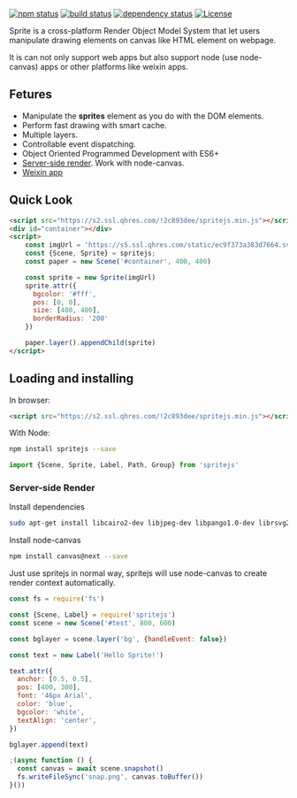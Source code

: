 [![npm status](https://img.shields.io/npm/v/spritejs.svg)](https://www.npmjs.org/package/spritejs)
[![build status](https://api.travis-ci.org/spritejs/spritejs.svg?branch=master)](https://travis-ci.org/spritejs/spritejs) 
[![dependency status](https://david-dm.org/spritejs/spritejs.svg)](https://david-dm.org/spritejs/spritejs)
[![License](https://img.shields.io/npm/l/spritejs.svg)](LICENSE)

Sprite is a cross-platform Render Object Model System that let users manipulate drawing elements on canvas like HTML element on webpage.

It is can not only support web apps but also support node (use node-canvas) apps or other platforms like weixin apps.

## Fetures

- Manipulate the **sprites** element as you do with the DOM elements.
- Perform fast drawing with smart cache.
- Multiple layers.
- Controllable event dispatching.
- Object Oriented Programmed Development with ES6+
- [Server-side render](#server-side-render). Work with node-canvas.
- [Weixin app](https://github.com/spritejs/sprite-wxapp)

## Quick Look

```html
<script src="https://s2.ssl.qhres.com/!2c893dee/spritejs.min.js"></script>
<div id="container"></div>
<script>
    const imgUrl = 'https://s5.ssl.qhres.com/static/ec9f373a383d7664.svg'
    const {Scene, Sprite} = spritejs;
    const paper = new Scene('#container', 400, 400)

    const sprite = new Sprite(imgUrl)
    sprite.attr({
      bgcolor: '#fff',
      pos: [0, 0],
      size: [400, 400],
      borderRadius: '200'
    })

    paper.layer().appendChild(sprite)
</script>
```

## Loading and installing

In browser:

```html
<script src="https://s2.ssl.qhres.com/!2c893dee/spritejs.min.js"></script>
```

With Node:

```bash
npm install spritejs --save
```

```js
import {Scene, Sprite, Label, Path, Group} from 'spritejs'
```

### Server-side Render

Install dependencies

```bash
sudo apt-get install libcairo2-dev libjpeg-dev libpango1.0-dev librsvg2-dev libgif-dev build-essential g++
```

Install node-canvas

```bash
npm install canvas@next --save
```

Just use spritejs in normal way, spritejs will use node-canvas to create render context automatically.

```js
const fs = require('fs')

const {Scene, Label} = require('spritejs')
const scene = new Scene('#test', 800, 600)

const bglayer = scene.layer('bg', {handleEvent: false})

const text = new Label('Hello Sprite!')

text.attr({
  anchor: [0.5, 0.5],
  pos: [400, 300],
  font: '46px Arial',
  color: 'blue',
  bgcolor: 'white',
  textAlign: 'center',
})

bglayer.append(text)

;(async function () {
  const canvas = await scene.snapshot()
  fs.writeFileSync('snap.png', canvas.toBuffer())
}())
```
